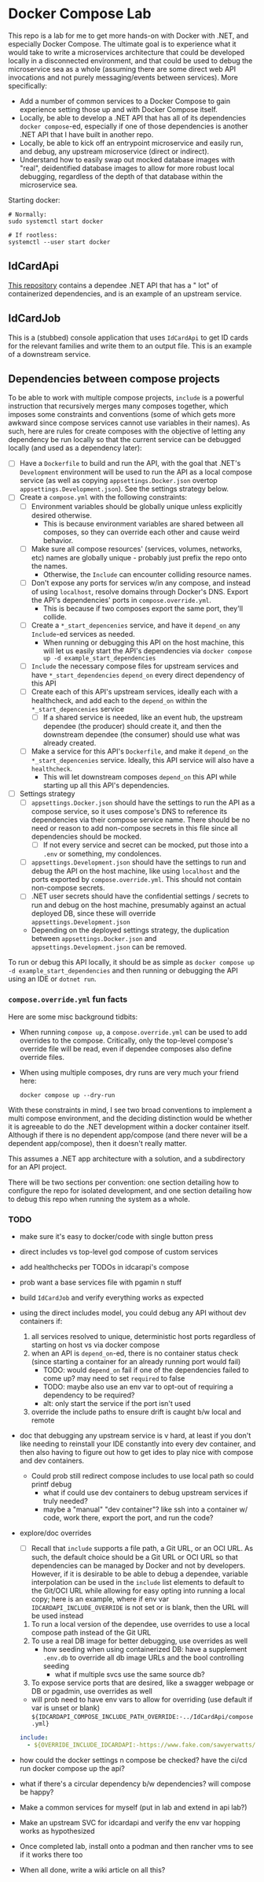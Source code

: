 # Docker Compose Lab

This repo is a lab for me to get more hands-on with Docker with .NET, and especially Docker Compose. The
ultimate goal is to experience what it would take to write a microservices architecture that could be developed locally
in a disconnected environment, and that could be used to debug the microservice sea as a whole (assuming there are some
direct web API invocations and not purely messaging/events between services). More specifically:

- Add a number of common services to a Docker Compose to gain experience setting those up and with Docker Compose
  itself.
- Locally, be able to develop a .NET API that has all of its dependencies `docker compose`-ed, especially if one of
  those dependencies is another .NET API that I have built in another repo.
- Locally, be able to kick off an entrypoint microservice and easily run, and debug, any upstream microservice (direct
  or indirect).
- Understand how to easily swap out mocked database images with "real", deidentified database images to allow for more
  robust local debugging, regardless of the depth of that database within the microservice sea.

Starting docker:

```shell
# Normally:
sudo systemctl start docker

# If rootless:
systemctl --user start docker
```

## IdCardApi

[This repository](https://github.com/sawyerwatts/docker-compose-lab-idcardapi) contains a dependee .NET API that has a "
lot" of containerized dependencies, and is an example of an upstream service.

## IdCardJob

This is a (stubbed) console application that uses `IdCardApi` to get ID cards for the relevant
families and write them to an output file. This is an example of a downstream service.

## Dependencies between compose projects

To be able to work with multiple compose projects, `include` is a powerful instruction that recursively merges
many composes together, which imposes some constraints and conventions (some of which gets more awkward since compose
services cannot use variables in their names). As such, here are rules for create composes with the objective of letting
any dependency be run locally so that the current service can be debugged locally (and used as a dependency later):

- [ ] Have a `Dockerfile` to build and run the API, with the goal that .NET's `Development` environment will be used to
  run the API as a local compose service (as well as copying `appsettings.Docker.json` overtop
  `appsettings.Development.json`). See the settings strategy below.
- [ ] Create a `compose.yml` with the following constraints:
    - [ ] Environment variables should be globally unique unless explicitly desired otherwise.
        - This is because environment variables are shared between all composes, so they can override each other and
          cause weird behavior.
    - [ ] Make sure all compose resources' (services, volumes, networks, etc) names are globally unique - probably just
      prefix the repo onto the names.
        - Otherwise, the `Include` can encounter colliding resource names.
    - [ ] Don't expose any ports for services w/in any compose, and instead of using `localhost`, resolve domains
      through
      Docker's DNS. Export the API's dependencies' ports in `compose.override.yml`.
        - This is because if two composes export the same port, they'll collide.
    - [ ] Create a `*_start_depencenies` service, and have it `depend_on` any `Include`-ed services as needed.
        - When running or debugging this API on the host machine, this will let us easily start the API's dependencies
          via `docker compose up -d example_start_dependencies`
    - [ ] `Include` the necessary compose files for upstream services and have `*_start_dependencies` `depend_on` every
      direct dependency of this API
    - [ ] Create each of this API's upstream services, ideally each with a healthcheck, and add each to the `depend_on`
      within the `*_start_depencenies` service
        - [ ] If a shared service is needed, like an event hub, the upstream dependee (the producer) should create it,
          and then the downstream dependee (the consumer) should use what was already created.
    - [ ] Make a service for this API's `Dockerfile`, and make it `depend_on` the `*_start_depencenies` service.
      Ideally, this API service will also have a `healthcheck`.
        - This will let downstream composes `depend_on` this API while starting up all this API's dependencies.
- [ ] Settings strategy
    - [ ] `appsettings.Docker.json` should have the settings to run the API as a compose service, so it uses
      compose's DNS to reference its dependencies via their compose service name. There should be no need or reason to
      add non-compose secrets in this file since all dependencies should be mocked.
        - [ ] If not every service and secret can be mocked, put those into a `.env` or something, my condolences.
    - [ ] `appsettings.Development.json` should have the settings to run and debug the API on the host machine, like
      using `localhost` and the ports exported by `compose.override.yml`. This should not contain non-compose secrets.
    - [ ] .NET user secrets should have the confidential settings / secrets to run and debug on the host machine,
      presumably against an actual deployed DB, since these will override `appsettings.Development.json`
    - Depending on the deployed settings strategy, the duplication between `appsettings.Docker.json` and
      `appsettings.Development.json` can be removed.

To run or debug this API locally, it should be as simple as `docker compose up -d example_start_dependencies` and then
running or debugging the API using an IDE or `dotnet run`.

### `compose.override.yml` fun facts

Here are some misc background tidbits:

- When running `compose up`, a `compose.override.yml` can be used to add overrides to the compose. Critically, only the
  top-level compose's override file will be read, even if dependee composes also define override files.
- When using multiple composes, dry runs are very much your friend here:

    ```shell
    docker compose up --dry-run
    ```

With these constraints in mind, I see two broad conventions to implement a multi compose environment, and the deciding
distinction would be whether it is agreeable to do the .NET development within a docker container itself. Although if
there is no dependent app/compose (and there never will be a dependent app/compose), then it doesn't really matter.

This assumes a .NET app architecture with a solution, and a subdirectory for an API project.

There will be two sections per convention: one section detailing how to configure the repo for isolated development,
and one section detailing how to debug this repo when running the system as a whole.

### TODO

- make sure it's easy to docker/code with single button press
- direct includes vs top-level god compose of custom services
- add healthchecks per TODOs in idcarapi's compose
- prob want a base services file with pgamin n stuff
- build `IdCardJob` and verify everything works as expected
- using the direct includes model, you could debug any API without dev containers if:
    1. all services resolved to unique, deterministic host ports regardless of starting on host vs via docker compose
    2. when an API is `depend_on`-ed, there is no container status check (since starting a container for an already
       running port would fail)
       - TODO: would `depend_on` fail if one of the dependencies failed to come up? may need to set `required` to false
       - TODO: maybe also use an env var to opt-out of requiring a dependency to be required?
       - alt: only start the service if the port isn't used
    3. override the include paths to ensure drift is caught b/w local and remote
- doc that debugging any upstream service is v hard, at least if you don't like needing to reinstall your IDE constantly
  into every dev container, and then also having to figure out how to get ides to play nice with compose and dev
  containers.
    - Could prob still redirect compose includes to use local path so could printf debug
        - what if could use dev containers to debug upstream services if truly needed?
        - maybe a "manual" "dev container"? like ssh into a container w/ code, work there, export the port, and run the
          code?
- explore/doc overrides
    - [ ] Recall that `include` supports a file path, a Git URL, or an OCI URL. As such, the default choice should be a
      Git URL or OCI URL so that dependencies can be managed by Docker and not by developers. However, if it is
      desirable to be able to debug a dependee, variable interpolation can be used in the `include` list elements to
      default to the Git/OCI URL while allowing for easy opting into running a local copy; here is an example, where if
      env var `IDCARDAPI_INCLUDE_OVERRIDE` is not set or is blank, then the URL will be used instead

    1. To run a local version of the dependee, use overrides to use a local compose path instead of the Git URL
    1. To use a real DB image for better debugging, use overrides as well
        - how seeding when using containerized DB: have a supplement `.env.db` to override all db image URLs and the
          bool controlling seeding
            - what if multiple svcs use the same source db?
    1. To expose service ports that are desired, like a swagger webpage or DB or pgadmin, use overrides as well

    - will prob need to have env vars to allow for overriding (use default if var is unset or blank)
      `${IDCARDAPI_COMPOSE_INCLUDE_PATH_OVERRIDE:-../IdCardApi/compose.yml}`

   ```yml
   include:
     - ${OVERRIDE_INCLUDE_IDCARDAPI:-https://www.fake.com/sawyerwatts/idcardapi.git/compose.yml}
   ```
- how could the docker settings n compose be checked? have the ci/cd run docker compose up the api?
- what if there's a circular dependency b/w dependencies? will compose be happy?
- Make a common services for myself (put in lab and extend in api lab?)
- Make an upstream SVC for idcardapi and verify the env var hopping works as hypothesized
- Once completed lab, install onto a podman and then rancher vms to see if it works there too
- When all done, write a wiki article on all this?
